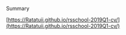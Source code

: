 Summary

[https://Ratatuii.github.io/rsschool-2019Q1-cv/](https://Ratatuii.github.io/rsschool-2019Q1-cv/)
